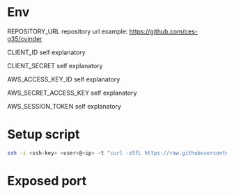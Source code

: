 # Env
REPOSITORY_URL
repository url
example: https://github.com/ces-g35/cvinder

CLIENT_ID
self explanatory

CLIENT_SECRET
self explanatory

AWS_ACCESS_KEY_ID
self explanatory

AWS_SECRET_ACCESS_KEY
self explanatory

AWS_SESSION_TOKEN
self explanatory

# Setup script
```sh
ssh -i <ssh-key> <user>@<ip> -t "curl -sSfL https://raw.githubusercontent.com/ces-g35/mini-ci/main/boot.sh | REPOSITORY_URL=${REPOSITORY_URL} CLIENT_ID=${CLIENT_ID} CLIENT_SECRET=${CLIENT_SECRET} AWS_ACCESS_KEY_ID=${AWS_ACCESS_KEY_ID} AWS_SECRET_ACCESS_KEY=${AWS_SECRET_ACCESS_KEY} AWS_SESSION_TOKEN=${AWS_SESSION_TOKEN} sh -"
```

# Exposed port
